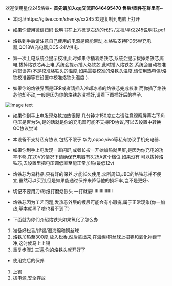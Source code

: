 欢迎使用星仪245烙铁~
 **首先请加入qq交流群646495470 售后/固件在群里有~** 
- 本网址https://gitee.com/shenky/xx245 欢迎复制到电脑上打开
- 如果你使用微信扫码 说明书在上方概览右边的代码 /文档/星仪245说明书.pdf

- 烙铁到手后请注意自己使用的电源是否能带动,本烙铁支持PD65W充电器,QC18W充电器,DC5-24V供电.

- 第一次上电系统会提示校准,此时如果你插着烙铁芯,系统会提示拔掉烙铁芯,断电,拔掉烙铁芯再上电,系统会提示插入烙铁芯,此时插入烙铁芯,系统会自动校准内部误差(不是校准烙铁头的温度,如果需要校准的烙铁头温度,请使用热电偶/烙铁校准器等在设置中校准烙铁头温度.).

- 如果你的烙铁界面是ERR或者请插入冷却冰凉的烙铁芯完成校准 而你插了烙铁芯他却不动,一般是因为你的烙铁芯没插好,请看下图插好后的样子.

![Image text](https://gitee.com/shenky/xx245/raw/master/image/%E7%83%99%E9%93%81%E8%8A%AF%E6%8F%92%E5%A5%BD%E5%90%8E%E7%9A%84%E6%A0%B7%E5%AD%90.png)

- 如果你到手上电发现烙铁加热很慢 几分钟才150度左右请注意观察屏幕右下角电压是否为5v,是的话就是你的充电器可能不支持PD协议,可以去设置中转换QC协议尝试

- 本设备不支持私有协议 包括不限于 华为,oppo,vivo等私有协议手机充电器.

- 如果你到手上电发现一直闪屏,或者长按一开始加热就黑屏,是因为你充电的功率不够,在20V的情况下请确保充电器有3.25A这个档位.如果没有 可以拔掉烙铁芯,去设置里把电压调低直至能正常加热(最低12v)

- 烙铁芯为易耗品,只有好的保养,才能长久使用,众所周知,JBC的烙铁芯并不便宜,虽然可以买到,但是如果能通过保养来降低他的损坏率,岂不是更好~

- 切记不要用刀/砂纸打磨烙铁头 一打就废!!!!!!!!!!!!!!!!

- 烙铁芯因为工艺问题,发热芯外层的镀层可能会有小瑕疵,属于正常现象(你一加热,基本就黑了啥也看不到了)

- 下面就为你们介绍烙铁头如果氧化了怎么办
1. 准备好松香/焊锡/湿海绵和铜丝球
2. 烙铁加热至300度,放入松香,然后拿出来,在海绵/铜丝球上把锡和氧化物蹭干净,这时候马上上锡
3. 重复步骤2 三遍.你的烙铁头就开好了

- 使用完后的保养
1. 上锡
1. 拔电源,安全存放
